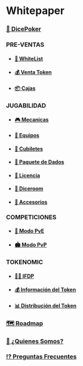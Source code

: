 # Whitepaper

### [🎲 DicePoker](presentation.md)

### **PRE-VENTAS**
- #### [📄 WhiteList](whitelist.md)

- #### [💰 Venta Token](tokensell.md)

- #### [📦 Cajas](box.md)

### **JUGABILIDAD**

- #### [🎮 Mecanicas](gameplay.md)

- #### [💎 Equipos](diceteam.md)

- #### [🥃 Cubiletes](dicecup.md)

- #### [🎲 Paquete de Dados](dicepack.md)

- #### [💎 Licencia](gamelicence.md)

- #### [🎰 Diceroom](diceroom.md)

- #### [🧩 Accesorios](accessories.md)

### **COMPETICIONES**

- #### [🤜 Modo PvE](dicerway.md)

- #### [🏟 Modo PvP](pvpmode.md)

### **TOKENOMIC**

- #### [👮🏻 IFDP](1oracle.md)

- #### [💰 Información del Token](1infotoken.md)

- #### [📊 Distribución del Token](1distributiontoken.md)

### [🗺 Roadmap](1roadmap.md)

### [👥 ¿Quienes Somos?](whoweare.md)

### [⁉️ Preguntas Frecuentes](faqs.md)